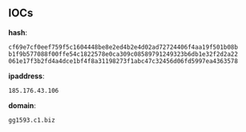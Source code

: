
## IOCs

__hash__:

```text
cf69e7cf0eef759f5c1604448be8e2ed4b2e4d02ad72724406f4aa19f501b08b
b1f9b577088f00ffe54c1822578e0ca309c08589791249323b6db1e32f2d2a22
061e17f3b2fd4a4dce1bf4f8a31198273f1abc47c32456d06fd5997ea4363578
```
__ipaddress__:

```text
185.176.43.106
```
__domain__:

```text
gg1593.c1.biz
```